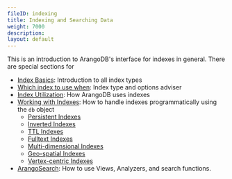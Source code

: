 ```yaml
---
fileID: indexing
title: Indexing and Searching Data
weight: 7000
description: 
layout: default
---
```

This is an introduction to ArangoDB's interface for indexes in general.
There are special sections for 

- [Index Basics](indexing-index-basics): Introduction to all index types
- [Which index to use when](indexing-which-index): Index type and options adviser
- [Index Utilization](indexing-index-utilization): How ArangoDB uses indexes
- [Working with Indexes](working-with-indexes/): How to handle indexes
  programmatically using the `db` object
  - [Persistent Indexes](working-with-indexes/indexing-persistent)
  - [Inverted Indexes](working-with-indexes/indexing-inverted)
  - [TTL Indexes](working-with-indexes/indexing-ttl)
  - [Fulltext Indexes](working-with-indexes/indexing-fulltext)
  - [Multi-dimensional Indexes](working-with-indexes/indexing-multi-dim)
  - [Geo-spatial Indexes](working-with-indexes/indexing-geo)
  - [Vertex-centric Indexes](working-with-indexes/indexing-vertex-centric)
- [ArangoSearch](arangosearch/): How to use Views, Analyzers, and search functions.
